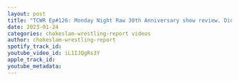 ```yaml
---
layout: post
title: "TCWR Ep#126: Monday Night Raw 30th Anniversary show review. Did it lived to the hype? Brock returns?"
date: 2023-01-24
categories: chokeslam-wrestling-report videos
author: chokeslam-wrestling-report
spotify_track_id: 
youtube_video_id: iL1IJQgRs3Y
apple_track_id: 
youtube_metadata: 
---
```

